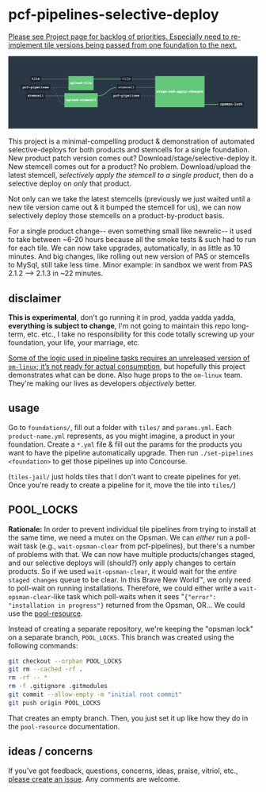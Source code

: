 # pcf-pipelines-selective-deploy

[Please see Project page for backlog of priorities. Especially need to re-implement tile versions being passed from one foundation to the next.](https://github.com/aegershman/pcf-pipelines-selective-deploy/projects/1)

![single-foundation pipeline](_assets/v2.png)

This project is a minimal-compelling product & demonstration of automated selective-deploys for both products and stemcells for a single foundation. New product patch version comes out? Download/stage/selective-deploy it. New stemcell comes out for a product? No problem. Download/upload the latest stemcell, _selectively apply the stemcell to a single product_, then do a selective deploy on *only* that product.

Not only can we take the latest stemcells (previously we just waited until a new tile version came out & it bumped the stemcell for us), we can now selectively deploy those stemcells on a product-by-product basis.

For a single product change-- even something small like newrelic-- it used to take between ~6-20 hours because all the smoke tests & such had to run for each tile. We can now take upgrades, automatically, in as little as 10 minutes. And big changes, like rolling out new version of PAS or stemcells to MySql, still take less time. Minor example: in sandbox we went from PAS 2.1.2 --> 2.1.3 in ~22 minutes.

## disclaimer

**This is experimental**, don't go running it in prod, yadda yadda yadda, **everything is subject to change**, I'm not going to maintain this repo long-term, etc. etc., I take no responsibility for this code totally screwing up your foundation, your life, your marriage, etc.

[Some of the logic used in pipeline tasks requires an unreleased version of `om-linux`; it’s not ready for actual consumption](https://github.com/pivotal-cf/om/issues/158), but hopefully this project demonstrates what can be done. Also huge props to the `om-linux` team. They're making our lives as developers _objectively_ better.

## usage

Go to `foundations/`, fill out a folder with `tiles/` and `params.yml`. Each `product-name.yml` represents, as you might imagine, a product in your foundation. Create a `*.yml` file & fill out the params for the products you want to have the pipeline automatically upgrade. Then run `./set-pipelines <foundation>` to get those pipelines up into Concourse.

(`tiles-jail/` just holds tiles that I don't want to create pipelines for yet. Once you're ready to create a pipeline for it, move the tile into `tiles/`)

## POOL_LOCKS

**Rationale:** In order to prevent individual tile pipelines from trying to install at the same time, we need a mutex on the Opsman. We can _either_ run a poll-wait task (e.g., `wait-opsman-clear` from pcf-pipelines), but there's a number of problems with that. We can now have multiple products/changes staged, and our selective deploys will (should?) only apply changes to certain products. So if we used `wait-opsman-clear`, it would wait for the _entire_ `staged changes` queue to be clear. In this Brave New World™, we only need to poll-wait on running installations. Therefore, we could either write a `wait-opsman-clear`-like task which poll-waits when it sees "`{"error": "installation in progress"}` returned from the Opsman, OR... We could use the [pool-resource](https://github.com/concourse/pool-resource).

Instead of creating a separate repository, we're keeping the "opsman lock" on a separate branch, `POOL_LOCKS`. This branch was created using the following commands:

```bash
git checkout --orphan POOL_LOCKS
git rm --cached -rf .
rm -rf -- *
rm -f .gitignore .gitmodules
git commit --allow-empty -m "initial root commit"
git push origin POOL_LOCKS
```

That creates an empty branch. Then, you just set it up like how they do in the `pool-resource` documentation.

## ideas / concerns

If you've got feedback, questions, concerns, ideas, praise, vitriol, etc., [please create an issue](https://github.com/aegershman/pcf-pipelines-selective-deploy/issues). Any comments are welcome.
